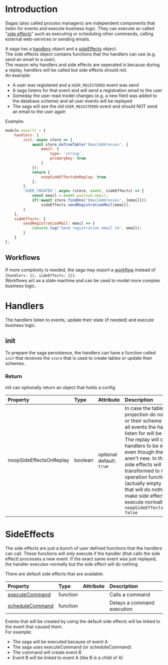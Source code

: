 # Introduction
Sagas (also called process managers) are independent components that listen for events and execute business logic. They can execute so called "[side effects](#SideEffects)" such as executing or scheduling other commands, calling external web-services or sending emails.

A saga has a [handlers](#Handlers) object and a [sideEffects](#SideEffects) object.  
The side effects object contains functions that the handlers can use (e.g. send an email to a user).  
The reason why handlers and side effects are seperated is because during a replay, handlers will be called but side effects should not.  
An example:  
- A user was registered and a `USER_REGISTERED` event was send  
- A saga listens for that event and will send a registration email to the user
- Someday the user read model changes (e.g. a new field was added to the database scheme) and all user events will be replayed
- The saga will see the old `USER_REGISTERED` event and should NOT send an email to the user again

Example:
```javascript
module.exports = {
    handlers: {
        init: async store => {
            await store.defineTable('EmailAddresses', {
                email: {
                    type: 'string',
                    primaryKey: true
                }
            });
            return {
                noopSideEffectsOnReplay: true
            };
        },
        'USER_CREATED': async (store, event, sideEffects) => {
            const email = event.payload.email;
            if(!await store.findOne('EmailAddresses', {email}))
                sideEffects.sendRegistrationMail(email);
        }
    },
    sideEffects: {
        sendRegistrationMail: email => {
            console.log('Send registration email to', email);
        }
    }
};
```

## Workflows
If more complexity is needed, the saga may export a [workflow](Workflows) instead of `{handlers: {}, sideEffects: {}}`.  
Workflows act as a state machine and can be used to model more complex business logic.

# Handlers
The handlers listen to events, update their state (if needed) and execute business logic.

## init
To prepare the saga persistence, the handlers can have a function called `init` that receives the `store` that is used to create tables or update their schemes.  

### Return
init can optionally return an object that holds a config

Property | Type | Attribute | Description
:--- | :--- | :--- | :---
noopSideEffectsOnReplay | boolean | optional<br>default: `true` | In case the tables of the projection do not exist yet or their scheme changed, all events the handlers listen for will be replayed. The replay will cause the handlers to be executed even though the events aren't new. In that case all side effects will be transformed to no-operation functions (actually empty functions that will do nothing). To make side effects execute normally use<br>`noopSideEffectsOnReplay: false`

# SideEffects
The side effects are just a bunch of user defined functions that the handlers can call. These functions will only execute if the handler (that calls the side effect) processes a new event. If the exact same event was just replayed, the handler executes normally but the side effect will do nothing.

There are default side effects that are available:

Property | Type | Attribute | Description
:--- | :--- | :--- | :---
[executeCommand](Blackrik#executeCommand) | function | | Calls a command
[scheduleCommand](Blackrik#scheduleCommand) | function | | Delays a command execution

Events that will be created by using the default side effects will be linked to the event that caused them.  
For example:
- The saga will be executed because of event A
- The saga uses executeCommand (or scheduleCommand)
- The command will create event B
- Event B will be linked to event A (like B is a child of A)